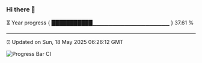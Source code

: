 ### Hi there 👋

⏳ Year progress { ███████████▁▁▁▁▁▁▁▁▁▁▁▁▁▁▁▁▁▁▁ } 37.61 %

---

⏰ Updated on Sun, 18 May 2025 06:26:12 GMT

![Progress Bar CI](https://github.com/liununu/liununu/workflows/Progress%20Bar%20CI/badge.svg)
